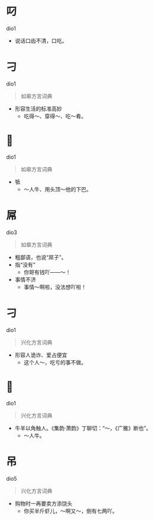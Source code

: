 # 叼
dio1
- 说话口齿不清，口吃。

# 刁
dio1
> 如皋方言词典
- 形容生活的标准高妙
  - 吃得～、穿得～、吃～肴。

# 𰄚
dio1
> 如皋方言词典
- 牴
  - ～人牛、用头顶～他的下巴。

# 屌
dio3
> 如皋方言词典
- 粗鄙语，也说“屌子”。
- 指“没有”
  - 你哿有钱吖——～！
- 事情不济
  - 事情～啊啦，没法想吖啦！

# 刁
dio1
> 兴化方言词典
- 形容人诡诈、爱占便宜
  - 这个人～，吃亏的事不做。

# 𰄚
dio1
> 兴化方言词典
- 牛羊以角触人。《集韵·萧韵》丁聊切：“～，《广雅》断也”。
  - ～人牛。

# 吊
dio5
> 兴化方言词典
- 购物时一再要卖方添饶头
  - 你买半斤虾儿，～啊又～，倒有七两吖。
